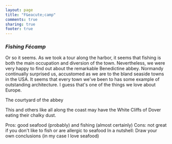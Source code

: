 ```yaml
---
layout: page
title: "F&eacute;camp"
comments: true
sharing: true
footer: true
---
```

<h3><em>Fishing F&eacute;camp</em></h2>
Or so it seems. As we took a tour along the harbor, it seems that fishing is both the main occupation and diversion of the town. Nevertheless, we were very happy to find out about the remarkable Benedictine abbey. Normandy continually surprised us, accustomed as we are to the bland seaside towns in the USA. It seems that every town we've been to has some example of outstanding architecture. I guess that's one of the things we love about Europe.

The courtyard of the abbey

This and others like all along the coast may have the White Cliffs of Dover eating their chalky dust.

Pros: good seafood (probably) and fishing (almost certainly)
Cons: not great if you don't like to fish or are allergic to seafood
In a nutshell: Draw your own conclusions (in my case I love seafood)


